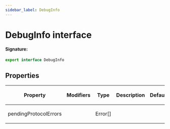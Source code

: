 ```yaml
---
sidebar_label: DebugInfo
---
```


# DebugInfo interface

#### Signature:

```typescript
export interface DebugInfo
```

## Properties

<table><thead><tr><th>

Property

</th><th>

Modifiers

</th><th>

Type

</th><th>

Description

</th><th>

Default

</th></tr></thead>
<tbody><tr><td>

<span id="pendingprotocolerrors">pendingProtocolErrors</span>

</td><td>

</td><td>

Error\[\]

</td><td>

</td><td>

</td></tr>
</tbody></table>
